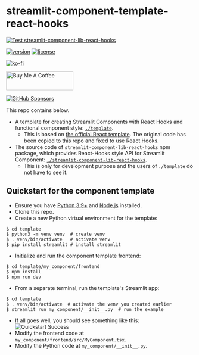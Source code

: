 # streamlit-component-template-react-hooks

[![Test streamlit-component-lib-react-hooks](https://github.com/whitphx/streamlit-component-template-react-hooks/actions/workflows/lib-test.yaml/badge.svg)](https://github.com/whitphx/streamlit-component-template-react-hooks/actions/workflows/lib-test.yaml)

[![version](https://img.shields.io/npm/v/streamlit-component-lib-react-hooks)](https://www.npmjs.com/package/streamlit-component-lib-react-hooks)
[![license](https://img.shields.io/npm/l/streamlit-component-lib-react-hooks)](https://www.npmjs.com/package/streamlit-component-lib-react-hooks)

[![ko-fi](https://ko-fi.com/img/githubbutton_sm.svg)](https://ko-fi.com/D1D2ERWFG)

<a href="https://www.buymeacoffee.com/whitphx" target="_blank"><img src="https://cdn.buymeacoffee.com/buttons/v2/default-yellow.png" alt="Buy Me A Coffee" width="180" height="50" ></a>

[![GitHub Sponsors](https://img.shields.io/github/sponsors/whitphx?label=Sponsor%20me%20on%20GitHub%20Sponsors&style=social)](https://github.com/sponsors/whitphx)

This repo contains below.

- A template for creating Streamlit Components with React Hooks and functional component style: [`./template`](./template).
  - This is based on [the official React template](https://github.com/streamlit/component-template/tree/master/template). The original code has been copied to this repo and fixed to use React Hooks.
- The source code of `streamlit-component-lib-react-hooks` npm package, which provides React-Hooks style API for Streamlit Component: [`./streamlit-component-lib-react-hooks`](streamlit-component-lib-react-hooks).
  - This is only for development purpose and the users of `./template` do not have to see it.

## Quickstart for the component template

- Ensure you have [Python 3.9+](https://www.python.org/downloads/) and [Node.js](https://nodejs.org) installed.
- Clone this repo.
- Create a new Python virtual environment for the template:

```
$ cd template
$ python3 -m venv venv  # create venv
$ . venv/bin/activate   # activate venv
$ pip install streamlit # install streamlit
```

- Initialize and run the component template frontend:

```
$ cd template/my_component/frontend
$ npm install
$ npm run dev
```

- From a separate terminal, run the template's Streamlit app:

```
$ cd template
$ . venv/bin/activate  # activate the venv you created earlier
$ streamlit run my_component/__init__.py  # run the example
```

- If all goes well, you should see something like this:
  ![Quickstart Success](https://github.com/streamlit/component-template/blob/master/quickstart.png?raw=true)
- Modify the frontend code at `my_component/frontend/src/MyComponent.tsx`.
- Modify the Python code at `my_component/__init__.py`.
